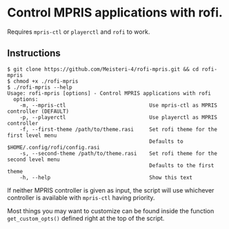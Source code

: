 # Control MPRIS applications with rofi.

Requires `mpris-ctl` or `playerctl` and `rofi` to work.

## Instructions
```
$ git clone https://github.com/Meisteri-4/rofi-mpris.git && cd rofi-mpris
$ chmod +x ./rofi-mpris
$ ./rofi-mpris --help
Usage: rofi-mpris [options] - Control MPRIS applications with rofi
  options:
    -m, --mpris-ctl                           Use mpris-ctl as MPRIS controller (DEFAULT)
    -p, --playerctl                           Use playerctl as MPRIS controller
    -f, --first-theme /path/to/theme.rasi     Set rofi theme for the first level menu
                                              Defaults to $HOME/.config/rofi/config.rasi
    -s, --second-theme /path/to/theme.rasi    Set rofi theme for the second level menu
                                              Defaults to the first theme
    -h, --help                                Show this text
```
If neither MPRIS controller is given as input, the script will use whichever controller is available with `mpris-ctl` having priority.

Most things you may want to customize can be found inside the function `get_custom_opts()` defined right at the top of the script.
